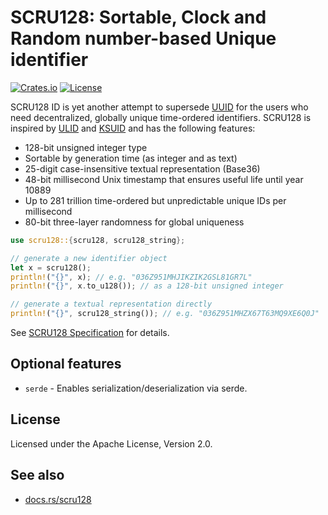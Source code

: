 # SCRU128: Sortable, Clock and Random number-based Unique identifier

[![Crates.io](https://img.shields.io/crates/v/scru128)](https://crates.io/crates/scru128)
[![License](https://img.shields.io/crates/l/scru128)](https://github.com/scru128/rust/blob/main/LICENSE)

SCRU128 ID is yet another attempt to supersede [UUID] for the users who need
decentralized, globally unique time-ordered identifiers. SCRU128 is inspired by
[ULID] and [KSUID] and has the following features:

- 128-bit unsigned integer type
- Sortable by generation time (as integer and as text)
- 25-digit case-insensitive textual representation (Base36)
- 48-bit millisecond Unix timestamp that ensures useful life until year 10889
- Up to 281 trillion time-ordered but unpredictable unique IDs per millisecond
- 80-bit three-layer randomness for global uniqueness

```rust
use scru128::{scru128, scru128_string};

// generate a new identifier object
let x = scru128();
println!("{}", x); // e.g. "036Z951MHJIKZIK2GSL81GR7L"
println!("{}", x.to_u128()); // as a 128-bit unsigned integer

// generate a textual representation directly
println!("{}", scru128_string()); // e.g. "036Z951MHZX67T63MQ9XE6Q0J"
```

See [SCRU128 Specification] for details.

[uuid]: https://en.wikipedia.org/wiki/Universally_unique_identifier
[ulid]: https://github.com/ulid/spec
[ksuid]: https://github.com/segmentio/ksuid
[scru128 specification]: https://github.com/scru128/spec

## Optional features

- `serde` - Enables serialization/deserialization via serde.

## License

Licensed under the Apache License, Version 2.0.

## See also

- [docs.rs/scru128](https://docs.rs/scru128)
